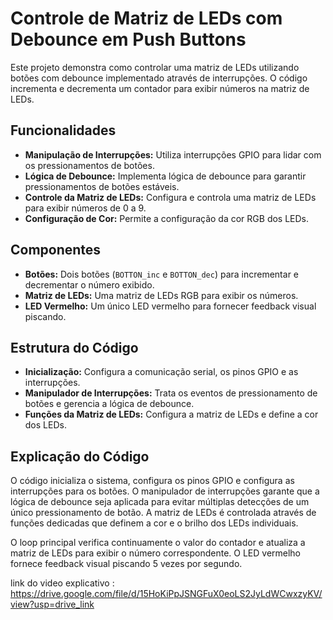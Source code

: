 # Controle de Matriz de LEDs com Debounce em Push Buttons

Este projeto demonstra como controlar uma matriz de LEDs utilizando botões com debounce implementado através de interrupções. O código incrementa e decrementa um contador para exibir números na matriz de LEDs.

## Funcionalidades

- **Manipulação de Interrupções:** Utiliza interrupções GPIO para lidar com os pressionamentos de botões.
- **Lógica de Debounce:** Implementa lógica de debounce para garantir pressionamentos de botões estáveis.
- **Controle da Matriz de LEDs:** Configura e controla uma matriz de LEDs para exibir números de 0 a 9.
- **Configuração de Cor:** Permite a configuração da cor RGB dos LEDs.

## Componentes

- **Botões:** Dois botões (`BOTTON_inc` e `BOTTON_dec`) para incrementar e decrementar o número exibido.
- **Matriz de LEDs:** Uma matriz de LEDs RGB para exibir os números.
- **LED Vermelho:** Um único LED vermelho para fornecer feedback visual piscando.

## Estrutura do Código

- **Inicialização:** Configura a comunicação serial, os pinos GPIO e as interrupções.
- **Manipulador de Interrupções:** Trata os eventos de pressionamento de botões e gerencia a lógica de debounce.
- **Funções da Matriz de LEDs:** Configura a matriz de LEDs e define a cor dos LEDs.

## Explicação do Código

O código inicializa o sistema, configura os pinos GPIO e configura as interrupções para os botões. O manipulador de interrupções garante que a lógica de debounce seja aplicada para evitar múltiplas detecções de um único pressionamento de botão. A matriz de LEDs é controlada através de funções dedicadas que definem a cor e o brilho dos LEDs individuais.

O loop principal verifica continuamente o valor do contador e atualiza a matriz de LEDs para exibir o número correspondente. O LED vermelho fornece feedback visual piscando 5 vezes por segundo.

link do video explicativo : https://drive.google.com/file/d/15HoKiPpJSNGFuX0eoLS2JyLdWCwxzyKV/view?usp=drive_link
